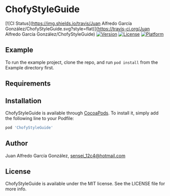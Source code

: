 # ChofyStyleGuide

[![CI Status](https://img.shields.io/travis/Juan Alfredo García González/ChofyStyleGuide.svg?style=flat)](https://travis-ci.org/Juan Alfredo García González/ChofyStyleGuide)
[![Version](https://img.shields.io/cocoapods/v/ChofyStyleGuide.svg?style=flat)](https://cocoapods.org/pods/ChofyStyleGuide)
[![License](https://img.shields.io/cocoapods/l/ChofyStyleGuide.svg?style=flat)](https://cocoapods.org/pods/ChofyStyleGuide)
[![Platform](https://img.shields.io/cocoapods/p/ChofyStyleGuide.svg?style=flat)](https://cocoapods.org/pods/ChofyStyleGuide)

## Example

To run the example project, clone the repo, and run `pod install` from the Example directory first.

## Requirements

## Installation

ChofyStyleGuide is available through [CocoaPods](https://cocoapods.org). To install
it, simply add the following line to your Podfile:

```ruby
pod 'ChofyStyleGuide'
```

## Author

Juan Alfredo García González, sensei_12c4@hotmail.com

## License

ChofyStyleGuide is available under the MIT license. See the LICENSE file for more info.
